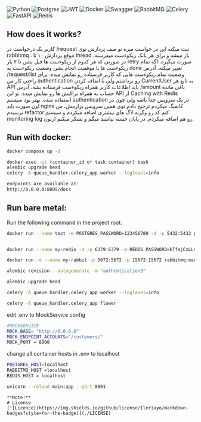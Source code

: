 ![Python](https://img.shields.io/badge/python-3670A0?style=for-the-badge&logo=python&logoColor=ffdd54)
![Postgres](https://img.shields.io/badge/postgres-%23316192.svg?style=for-the-badge&logo=postgresql&logoColor=white)
![JWT](https://img.shields.io/badge/JWT-black?style=for-the-badge&logo=JSON%20web%20tokens)
![Docker](https://img.shields.io/badge/Docker-2CA5E0?style=for-the-badge&logo=docker&logoColor=white)
![Swagger](https://img.shields.io/badge/-Swagger-%23Clojure?style=for-the-badge&logo=swagger&logoColor=white)
![RabbitMQ](https://img.shields.io/badge/RabbitMQ-FF6600?style=for-the-badge&logo=rabbitmq&logoColor=white)
![Celery](https://img.shields.io/badge/Celery-37814A?style=for-the-badge&logo=celery&logoColor=white)
![FastAPI](https://img.shields.io/badge/FastAPI-009688?style=for-the-badge&logo=fastapi&logoColor=white)
![Redis](https://img.shields.io/badge/Redis-DC382D?style=for-the-badge&logo=redis&logoColor=white)

## How does it works?
کاربر یک درخواست در /request ثبت میکنه این در خواست میره تو صف پردازش توی rabbitmq . موقع پردازش ۱۰ تا thread باز میشه و برای هر بانک ریکوءست میفرسته. در صورتی که هر کدوم از ریکوءست ها فیل بشن تا ۲ بار retry صورت میگیره. اگه تمام ریکوءست ها با موفقیت انجام بشن وضعیت ریکوءست به done تغییر میکنه.
آدرس /request/list وضعیت تمام ریکوءست هایی که کاربر فرستاده رو نمایش میده.
برای راحتی کار من authentication رو برداشتم ولی با اضافه کردن CurrentUser به تابع هر API باید اطلاعات کاربر همراه ریکوءست فرستاده بشه.
آدرس /amount باقی مانده حساب به همراه تراکنش ها رو نمایش میده. تو این API از Caching with Redis استفاده شده.
بهتر بود سیستم authentication در یک سرویس جدا باشه ولی چون در اون صورت باید nginx کانفیگ میکردم ترجیح دادم توی همین سرویس بزارمش. من نرسیدم refactor کنم کد رو وگرنه لاگ های بیشتری اضافه میکردم و سیستم monitoring log رو هم اضافه میکردم. در پایان خسته نیاشید میگم و تشکر میکنم ازتون. 
## Run with docker:

```bash
docker compose up -d
```
```bash
docker exec -it {container_id of task container} bash
alembic upgrade head
celery -A queue_handler.celery_app worker --loglevel=info
```
```bash
endpoints are available at:
http://0.0.0.0:8009/docs
```
## Run bare metal:
Run the following command in the project root:
```bash
docker run --name test -e POSTGRES_PASSWORD=123456789 -d -p 5432:5432 postgres
```
```bash

docker run --name my-redis -d -p 6379:6379 -e REDIS_PASSWORD=kTfmjCzLLSgFnyw2OoGw redis
```
```bash
docker run -d --name my-rabbit -p 5672:5672 -p 15672:15672 rabbitmq:management
```
```bash
alembic revision --autogenerate -m "authentication3"
```
```bash
alembic upgrade head
```
```bash
celery -A queue_handler.celery_app worker --loglevel=info

```
```bash
celery -A queue_handler.celery_app flower

```
edit .env to MockService config
```bash
#MOCKSERVICE
MOCK_BASE= "http://0.0.0.0"
MOCK_ENDPOINT_ACCOUNTS="/customers/"
MOCK_PORT = 8000
```
change all container hosts in .env to localhost
```bash
POSTGRES_HOST=localhost
RABBITMQ_HOST =localhost
REDIS_HOST = localhost

```
```bash
uvicorn --reload main:app --port 8001

```



```
**Note:**
# License
[![Licence](https://img.shields.io/github/license/Ileriayo/markdown-badges?style=for-the-badge)](./LICENSE)


